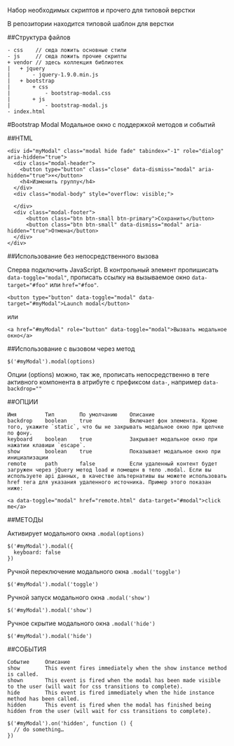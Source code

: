 Набор необходимых скриптов и прочего для типовой верстки

В репозитории находится типовой шаблон для верстки

##Структура файлов

```
- css    // сюда ложить основные стили
- js     // сюда ложить прочие скрипты
+ vendor // здесь коллекция библиотек
|   + jquery
|       - jquery-1.9.0.min.js
|   + bootstrap
|       + css
|           - bootstrap-modal.css
|       + js
|           - bootstrap-modal.js
- index.html
```


#Bootstrap Modal
Модальное окно с поддержкой методов и событий

##HTML

```
<div id="myModal" class="modal hide fade" tabindex="-1" role="dialog" aria-hidden="true">
  <div class="modal-header">
    <button type="button" class="close" data-dismiss="modal" aria-hidden="true">×</button>
    <h4>Изменить группу</h4>
  </div>
  <div class="modal-body" style="overflow: visible;"> 

  </div>
  <div class="modal-footer">
      <button class="btn btn-small btn-primary">Сохранить</button>
      <button class="btn btn-small" data-dismiss="modal" aria-hidden="true">Отмена</button>
  </div>
</div>
```


##Использование без непосредственного вызова

Сперва подключить JavaScript. В контрольный элемент пропишисать `data-toggle="modal"`, прописать ссылку на вызываемое окно `data-target="#foo"` или `href="#foo"`.
```
<button type="button" data-toggle="modal" data-target="#myModal">Launch modal</button>
```
или
```
<a href="#myModal" role="button" data-toggle="modal">Вызвать модальное окно</a>
```

##Использование с вызовом через метод

```
$('#myModal').modal(options)
```

Опции (options) можно, так же, прописать непосредственно в теге активного компонента в атрибуте с префиксом `data-`, например `data-backdrop=""`


##ОПЦИИ

```
Имя         Тип        По умолчанию    Описание
backdrop    boolean    true            Включает фон элемента. Кроме того, укажите `static`, что бы не закрывать модальное окно при щелчке по фону.
keyboard    boolean    true            Закрывает модальное окно при нажатии клавиши `escape`.
show        boolean    true            Показывает модальное окно при инициализации
remote      path       false           Если удаленный контент будет загружен через jQuery метод load и помещен в тело .modal. Если вы используете api данных, в качестве альтернативы вы можете использовать href тега для указания удаленного источника. Пример этого показан ниже:
```
``<a data-toggle="modal" href="remote.html" data-target="#modal">click me</a>``



##МЕТОДЫ

Активирует модального окна
`.modal(options)`
```
$('#myModal').modal({
  keyboard: false
})
```

Ручной переключение модального окна
`.modal('toggle')`
```
$('#myModal').modal('toggle')
```

Ручной запуск модального окна
`.modal('show')`
```
$('#myModal').modal('show')
```

Ручное скрытие модального окна
`.modal('hide')`
```
$('#myModal').modal('hide')
```



##СОБЫТИЯ

```
Событие     Описание
show        This event fires immediately when the show instance method is called.
shown       This event is fired when the modal has been made visible to the user (will wait for css transitions to complete).
hide        This event is fired immediately when the hide instance method has been called.
hidden      This event is fired when the modal has finished being hidden from the user (will wait for css transitions to complete).
```
```
$('#myModal').on('hidden', function () {
  // do something…
})
```
